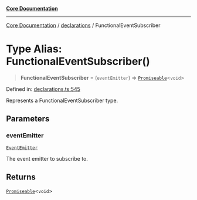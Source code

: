 [**Core Documentation**](../../README.md)

***

[Core Documentation](../../README.md) / [declarations](../README.md) / FunctionalEventSubscriber

# Type Alias: FunctionalEventSubscriber()

> **FunctionalEventSubscriber** = (`eventEmitter`) => [`Promiseable`](Promiseable.md)\<`void`\>

Defined in: [declarations.ts:545](https://github.com/stonemjs/core/blob/65c9e07f9d264b07f6e4091fcc29046b5ca8ea45/src/declarations.ts#L545)

Represents a FunctionalEventSubscriber type.

## Parameters

### eventEmitter

[`EventEmitter`](../../events/EventEmitter/classes/EventEmitter.md)

The event emitter to subscribe to.

## Returns

[`Promiseable`](Promiseable.md)\<`void`\>
